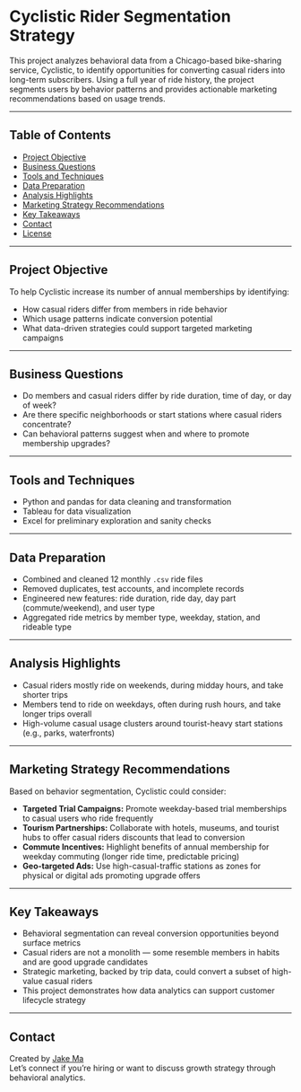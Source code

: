 # Cyclistic Rider Segmentation Strategy

This project analyzes behavioral data from a Chicago-based bike-sharing service, Cyclistic, to identify opportunities for converting casual riders into long-term subscribers. Using a full year of ride history, the project segments users by behavior patterns and provides actionable marketing recommendations based on usage trends.

---

## Table of Contents

- [Project Objective](#project-objective)
- [Business Questions](#business-questions)
- [Tools and Techniques](#tools-and-techniques)
- [Data Preparation](#data-preparation)
- [Analysis Highlights](#analysis-highlights)
- [Marketing Strategy Recommendations](#marketing-strategy-recommendations)
- [Key Takeaways](#key-takeaways)
- [Contact](#contact)
- [License](#license)

---

## Project Objective

To help Cyclistic increase its number of annual memberships by identifying:
- How casual riders differ from members in ride behavior
- Which usage patterns indicate conversion potential
- What data-driven strategies could support targeted marketing campaigns

---

## Business Questions

- Do members and casual riders differ by ride duration, time of day, or day of week?
- Are there specific neighborhoods or start stations where casual riders concentrate?
- Can behavioral patterns suggest when and where to promote membership upgrades?

---

## Tools and Techniques

- Python and pandas for data cleaning and transformation
- Tableau for data visualization
- Excel for preliminary exploration and sanity checks

---

## Data Preparation

- Combined and cleaned 12 monthly `.csv` ride files
- Removed duplicates, test accounts, and incomplete records
- Engineered new features: ride duration, ride day, day part (commute/weekend), and user type
- Aggregated ride metrics by member type, weekday, station, and rideable type

---

## Analysis Highlights

- Casual riders mostly ride on weekends, during midday hours, and take shorter trips
- Members tend to ride on weekdays, often during rush hours, and take longer trips overall
- High-volume casual usage clusters around tourist-heavy start stations (e.g., parks, waterfronts)

---

## Marketing Strategy Recommendations

Based on behavior segmentation, Cyclistic could consider:

- **Targeted Trial Campaigns:** Promote weekday-based trial memberships to casual users who ride frequently
- **Tourism Partnerships:** Collaborate with hotels, museums, and tourist hubs to offer casual riders discounts that lead to conversion
- **Commute Incentives:** Highlight benefits of annual membership for weekday commuting (longer ride time, predictable pricing)
- **Geo-targeted Ads:** Use high-casual-traffic stations as zones for physical or digital ads promoting upgrade offers

---

## Key Takeaways

- Behavioral segmentation can reveal conversion opportunities beyond surface metrics
- Casual riders are not a monolith — some resemble members in habits and are good upgrade candidates
- Strategic marketing, backed by trip data, could convert a subset of high-value casual riders
- This project demonstrates how data analytics can support customer lifecycle strategy

---

## Contact

Created by [Jake Ma](https://www.linkedin.com/in/jake-ma-0a4278282/)  
Let’s connect if you’re hiring or want to discuss growth strategy through behavioral analytics.
